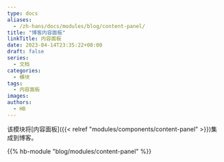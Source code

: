 ```yaml
---
type: docs
aliases:
  - /zh-hans/docs/modules/blog/content-panel/
title: "博客内容面板"
linkTitle: 内容面板
date: 2023-04-14T23:35:22+08:00
draft: false
series:
  - 文档
categories:
  - 模块
tags:
  - 内容面板
images:
authors:
  - HB
---
```


该模块将[内容面板]({{< relref "modules/components/content-panel" >}})集成到博客。

<!--more-->

{{% hb-module "blog/modules/content-panel" %}}
